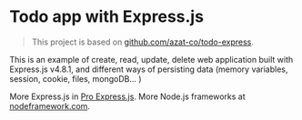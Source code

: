 # Todo app with Express.js

> This project is based on [github.com/azat-co/todo-express](http://github.com/azat-co/todo-express).

This is an example of create, read, update, delete web application built with Express.js v4.8.1, and different ways of persisting data (memory variables, session, cookie, files, mongoDB... )

More Express.js in [Pro Express.js](http://proexpressjs.com).
More Node.js frameworks at [nodeframework.com](http://nodeframework.com).

